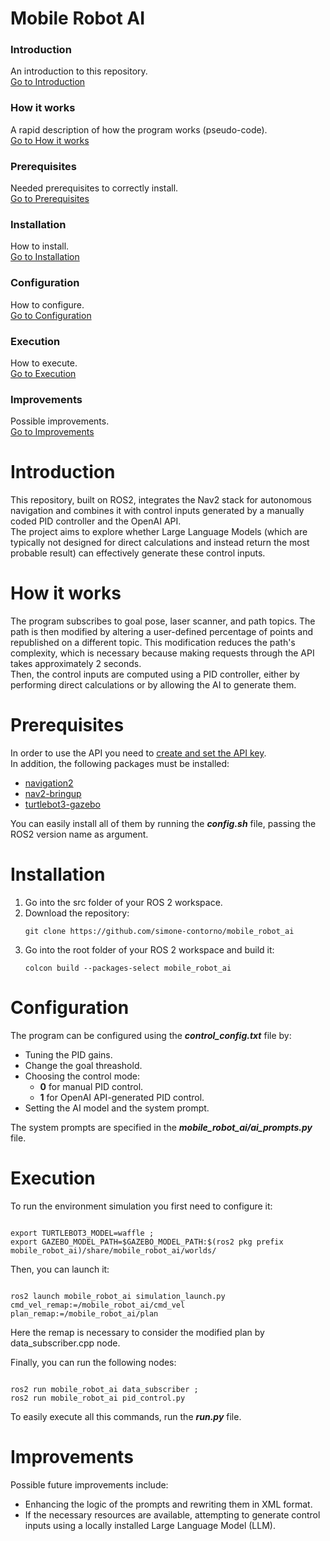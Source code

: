 # Mobile Robot AI

### Introduction
An introduction to this repository.<br>
[Go to Introduction](#intro)

### How it works
A rapid description of how the program works (pseudo-code).<br>
[Go to How it works](#how)

### Prerequisites
Needed prerequisites to correctly install.<br>
[Go to Prerequisites](#pre)

### Installation
How to install.<br>
[Go to Installation](#install)

### Configuration
How to configure.<br>
[Go to Configuration](#config)

### Execution
How to execute.<br>
[Go to Execution](#exec)

### Improvements
Possible improvements.<br>
[Go to Improvements](#improve)

<a name="intro"></a>
# Introduction

This repository, built on ROS2, integrates the Nav2 stack for autonomous navigation and combines it with control inputs generated by a manually coded PID controller and the OpenAI API. <br>
The project aims to explore whether Large Language Models (which are typically not designed for direct calculations and instead return the most probable result) can effectively generate these control inputs.

<a name="how"></a>
# How it works

The program subscribes to goal pose, laser scanner, and path topics. The path is then modified by altering a user-defined percentage of points and republished on a different topic. This modification reduces the path's complexity, which is necessary because making requests through the API takes approximately 2 seconds. <br>
Then, the control inputs are computed using a PID controller, either by performing direct calculations or by allowing the AI to generate them.

<a name="pre"></a>
# Prerequisites
In order to use the API you need to <a href="https://platform.openai.com/docs/quickstart">create and set the API key</a>.<br>
In addition, the following packages must be installed:
<ul>
    <li><a href="https://docs.nav2.org/getting_started/index.html">navigation2</a></li>
    <li><a href="https://docs.nav2.org/getting_started/index.html">nav2-bringup</a></li>
    <li><a href="https://docs.nav2.org/getting_started/index.html">turtlebot3-gazebo</a></li>
</ul>
You can easily install all of them by running the <i><b>config.sh</b></i> file, passing the ROS2 version name as argument.

<a name="install"></a>
# Installation 

<ol>
    <li>Go into the src folder of your ROS 2 workspace.<br></li> 
    <li>Download the repository:
    <pre><code>git clone https://github.com/simone-contorno/mobile_robot_ai</code></pre>
    </li>
    <li>Go into the root folder of your ROS 2 workspace and build it: 
    <pre><code>colcon build --packages-select mobile_robot_ai</code></pre>
    </li>
</ol>

<a name="config"></a>
# Configuration
The program can be configured using the <i><b>control_config.txt</b></i> file by:
<ul>
    <li>Tuning the PID gains.</li>
    <li>Change the goal threashold.</li>
    <li>Choosing the control mode:
    <ul>
        <li><b>0</b> for manual PID control.</li>
        <li><b>1</b> for OpenAI API-generated PID control.</li></ul>
    </li>
    <li>Setting the AI model and the system prompt.</li>
</ul>
The system prompts are specified in the <i><b>mobile_robot_ai/ai_prompts.py</b></i> file.<br>

<a name="exec"></a>
# Execution

To run the environment simulation you first need to configure it:
<pre><code>
export TURTLEBOT3_MODEL=waffle ;
export GAZEBO_MODEL_PATH=$GAZEBO_MODEL_PATH:$(ros2 pkg prefix mobile_robot_ai)/share/mobile_robot_ai/worlds/ 
</code></pre>

Then, you can launch it:
<pre><code>
ros2 launch mobile_robot_ai simulation_launch.py cmd_vel_remap:=/mobile_robot_ai/cmd_vel plan_remap:=/mobile_robot_ai/plan
</code></pre>
Here the remap is necessary to consider the modified plan by <bi>data_subscriber.cpp</bi> node.

Finally, you can run the following nodes:
<pre><code>
ros2 run mobile_robot_ai data_subscriber ; 
ros2 run mobile_robot_ai pid_control.py 
</code></pre>

To easily execute all this commands, run the <i><b>run.py</b></i> file.

<a name="improve"></a>
# Improvements

Possible future improvements include:
<ul>
    <li>Enhancing the logic of the prompts and rewriting them in XML format.</li>
    <li>If the necessary resources are available, attempting to generate control inputs using a locally installed Large Language Model (LLM).</li> 
</ul>
